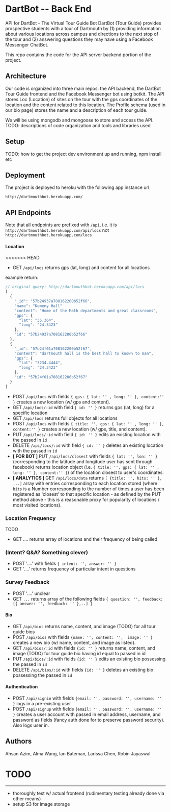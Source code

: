 # DartBot -- Back End

API for DartBot - The Virtual Tour Guide Bot
DartBot (Tour Guide) provides prospective students with a tour of Dartmouth by (1) providing information about various locations across campus and directions to the next stop of the tour and (2) answering questions they may have using a Facebook Messenger ChatBot.

This repo contains the code for the API server backend portion of the project.

## Architecture

Our code is organized into three main repos: the API backend, the DartBot Tour Guide frontend and the Facebook Messenger bot using botkit.
The API stores Loc (Location) of sites on the tour with the gps coordinates of the location and the content related to this location.
The Profile schema (used in our bio page) stores the name and a description of each tour guide.

We will be using mongodb and mongoose to store and access the API.
TODO:  descriptions of code organization and tools and libraries used

## Setup


TODO: how to get the project dev environment up and running, npm install etc

## Deployment

The project is deployed to heroku with the following app instance url:

`http://dartmouthbot.herokuapp.com/`

## API Endpoints

Note that all endpoints are prefixed with `/api`, i.e. it is `http://dartmouthbot.herokuapp.com/api/locs` not `http://dartmouthbot.herokuapp.com/locs`

#### Location

<<<<<<< HEAD
- GET `/api/locs` returns gps (lat, long) and content for all locations

example return:

```javascript
// original query: http://dartmouthbot.herokuapp.com/api/locs
[
  {
    "_id": "57b24937a708162200b52f66",
    "name": "Kemeny Hall"
    "content": "Home of the Math departments and great classrooms",
    "gps": {
      "lat": "35.364",
      "long": "24.3423"
    },
    "id": "57b24937a708162200b52f66"
  },
  {
    "_id": "57b24f01a708162200b52f67",
    "content": "dartmouth hall is the best hall to known to man",
    "gps": {
      "lat": "3234.4444",
      "long": "24.3423"
    },
    "id": "57b24f01a708162200b52f67"
  }
]
```
- POST `/api/locs` with fields `{ gps: { lat: '' , long: '' }, content:'' }` creates a new location (w/ gps and content).
- GET `/api/locs/:id` with field `{ id: '' }` returns gps (lat, long) for a specific location
- GET `/api/locs` returns full objects for all locations
- POST `/api/locs` with fields `{ title: '', gps: { lat: '' , long: '' }, content:'' }` creates a new location (w/ gps, title, and content).
- PUT `/api/locs/:id` with field `{ id: '' }` edits an existing location with the passed in `id`
- DELETE `/api/locs/:id` with field `{ id: '' }` deletes an existing location with the passed in `id`
- **[ FOR BOT ]** PUT `/api/locs/closest` with fields `{ lat: '', lon: '' }` (corresponding to the latitude and longitude user has sent through facebook) returns location object (i.e. `{ title: '', gps: { lat: '' , long: '' }, content:'' }`) of the location closest to user's coordinates.
- **[ ANALYTICS ]** GET `/api/locs/data` returns `[ {title: '', hits: '' }, ...]` array with entries corresponding to each location stored (where `hits` is a Number corresponding to the number of times a user has been registered as 'closest' to that specific location - as defined by the PUT method above - this is a reasonable proxy for popularity of locations / most visited locations).

### Location Frequency
TODO
- GET .... returns array of locations and their frequency of being called

### (Intent? Q&A? Something clever)
- POST '....' with fields `{ intent: '', answer: '' }`
- GET '....' returns frequency of particular intent in questions

### Survey Feedback
- POST '....' unclear
- GET `...` returns array of the following fields `{ question: '', feedback: [{ answer: '', feedback: '' },..] }`

#### Bio

- GET `/api/bios` returns name, content, and image (TODO) for all tour guide bios
- POST `/api/bios` with fields `{name: '', content: '',  image: '' }` creates a new bio (w/ name, content, and image as listed).
- GET `/api/bios/:id` with fields `{id: '' }` returns name, content, and image (TODO) for tour guide bio having id equal to passed in id
- PUT `/api/bios/:id` with fields `{id: '' }` edits an existing bio possessing the passed in `id`
- DELETE `/api/bios/:id` with fields `{id: '' }` deletes an existing bio possessing the passed in `id`

#### Authentication

- POST `/api/signin` with fields `{email: '', password: '', username: '' }` logs in a pre-existing user
- POST `/api/signup` with fields `{email: '', password: '', username: '' }` creates a user account with passed in email address, username, and password as fields (fancy auth done for to preserve password security). Also logs user in.

## Authors
Ahsan Azim, Alma Wang, Ian Bateman, Larissa Chen, Robin Jayaswal 

# TODO
***

- thoroughly test w/ actual frontend (rudimentary testing already done via other means)
- setup S3 for image storage
